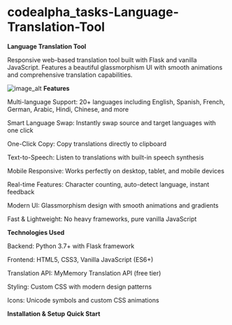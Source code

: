 # codealpha_tasks-Language-Translation-Tool
**Language Translation Tool**
  
Responsive web-based translation tool built with Flask and vanilla JavaScript. Features a beautiful glassmorphism UI with smooth animations and comprehensive translation capabilities.

![image_alt]([https://github.com/adiii6969/codealpha_tasks-Language-Translation-Tool/blob/0aefc008b0c5395daf0d61394e4271522e660a6d/screenshot.png](https://github.com/YahyaRae/CodeAlpha_LanguageTranslationAI/blob/b53235a723a1a9b068466d382240686ea6d5d01d/Screenshot%202025-08-19%20at%201.15.41%20PM.png))
**Features**

Multi-language Support: 20+ languages including English, Spanish, French, German, Arabic, Hindi, Chinese, and more

Smart Language Swap: Instantly swap source and target languages with one click

One-Click Copy: Copy translations directly to clipboard

Text-to-Speech: Listen to translations with built-in speech synthesis

Mobile Responsive: Works perfectly on desktop, tablet, and mobile devices

Real-time Features: Character counting, auto-detect language, instant feedback

Modern UI: Glassmorphism design with smooth animations and gradients

Fast & Lightweight: No heavy frameworks, pure vanilla JavaScript

**Technologies Used**

Backend: Python 3.7+ with Flask framework

Frontend: HTML5, CSS3, Vanilla JavaScript (ES6+)

Translation API: MyMemory Translation API (free tier)

Styling: Custom CSS with modern design patterns

Icons: Unicode symbols and custom CSS animations

**Installation & Setup**
**Quick Start**



